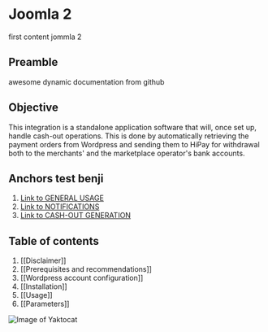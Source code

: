 # Joomla 2

first content jommla 2

## Preamble
awesome dynamic documentation from github

## Objective
This integration is a standalone application software that will, once set up, handle cash-out operations. This is done by automatically retrieving the payment orders from Wordpress and sending them to HiPay for withdrawal both to the merchants' and the marketplace operator's bank accounts. 

## Anchors test benji
1. [Link to GENERAL USAGE](#general-usage)
2. [Link to NOTIFICATIONS](#notifications)
3. [Link to CASH-OUT GENERATION](#available-commands-cash-out-generation)

## Table of contents
1. [[Disclaimer]]
2. [[Prerequisites and recommendations]]
3. [[Wordpress account configuration]]
4. [[Installation]]
5. [[Usage]]
6. [[Parameters]]

![Image of Yaktocat](https://farm5.staticflickr.com/4099/4919659112_b9f6b0df8f_o_d.png)
